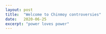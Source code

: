 ```yaml
---
layout: post
title:  "Welcome to Chinmoy controversies"
date:   2020-06-25
excerpt: "power loves power"
---
```

